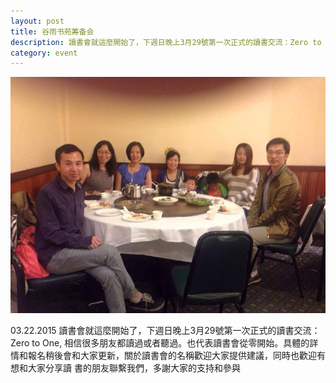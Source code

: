```yaml
---
layout: post
title: 谷雨书苑筹备会
description: 讀書會就這麼開始了，下週日晚上3月29號第一次正式的讀書交流：Zero to One
category: event
---
```


![Image 1 of 2015-03-22](/img/2015-03-22-1.jpg)

03.22.2015 讀書會就這麼開始了，下週日晚上3月29號第一次正式的讀書交流：Zero to One, 相信很多朋友都讀過或者聽過。也代表讀書會從零開始。具體的詳情和報名稍後會和大家更新，關於讀書會的名稱歡迎大家提供建議，同時也歡迎有想和大家分享讀 書的朋友聯繫我們，多謝大家的支持和參與


